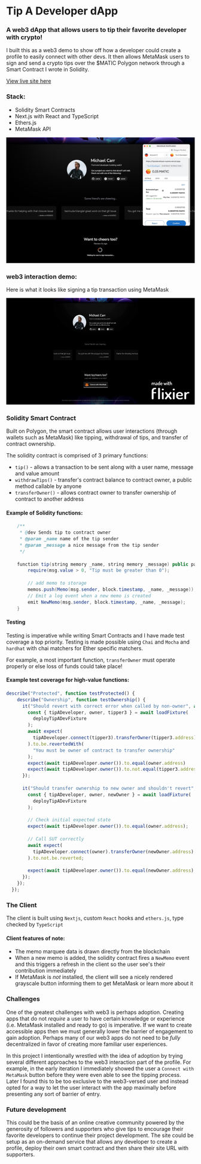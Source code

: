 # Tip A Developer dApp
### A web3 dApp that allows users to tip their favorite developer with crypto!
I built this as a web3 demo to show off how a developer could create a profile to easily connect with other devs. It then allows MetaMask users to sign and send a crypto tips over the $MATIC Polygon network through a Smart Contract I wrote in Solidity.

[View live site here](https://tipadeveloper.vercel.app/)

### Stack:
- Solidity Smart Contracts
- Next.js with React and TypeScript
- Ethers.js
- MetaMask API

[![](./screenshots/screenshot.png)](https://tipadeveloper.vercel.app/)


### web3 interaction demo:
Here is what it looks like signing a tip transaction using MetaMask

[![](./screenshots/metamask.gif)](https://tipadeveloper.vercel.app/)

### Solidity Smart Contract
Built on Polygon, the smart contract allows user interactions (through wallets such as MetaMask) like tipping, withdrawal of tips, and transfer of contract ownership.

The solidity contract is comprised of 3 primary functions: 

- `tip()` - allows a transaction to be sent along with a user name, message and value amount
- `withdrawTips()` - transfer's contract balance to contract owner, a public method callable by anyone
- `transferOwner()` - allows contract owner to transfer ownership of contract to another address

#### Example of Solidity functions:

```java
    /**
     * @dev Sends tip to contract owner
     * @param _name name of the tip sender
     * @param _message a nice message from the tip sender
     */

    function tip(string memory _name, string memory _message) public payable {
        require(msg.value > 0, "Tip must be greater than 0");

        // add memo to storage
        memos.push(Memo(msg.sender, block.timestamp, _name, _message));
        // Emit a log event when a new memo is created
        emit NewMemo(msg.sender, block.timestamp, _name, _message);
    }
```

#### Testing
Testing is imperative while writing Smart Contracts and I have made test coverage a top priority. Testing is made possible using `Chai` and `Mocha` and `hardhat` with chai matchers for Ether specific matchers.

For example, a most important function, `transferOwner` must operate properly or else loss of funds could take place!

#### Example test coverage for high-value functions:

```javascript
describe("Protected", function testProtected() {
    describe("Ownership", function testOwnership() {
      it("Should revert with correct error when called by non-owner", async function revertWhenNotOwner() {
        const { tipADeveloper, owner, tipper3 } = await loadFixture(
          deployTipADevFixture
        );
        await expect(
          tipADeveloper.connect(tipper3).transferOwner(tipper3.address)
        ).to.be.revertedWith(
          "You must be owner of contract to transfer ownership"
        );
        expect(await tipADeveloper.owner()).to.equal(owner.address)
        expect(await tipADeveloper.owner()).to.not.equal(tipper3.address)
      });

      it("Should transfer ownership to new owner and shouldn't revert", async function shouldTransferOwner() {
        const { tipADeveloper, owner, newOwner } = await loadFixture(
          deployTipADevFixture
        );

        // Check initial expected state
        expect(await tipADeveloper.owner()).to.equal(owner.address);

        // Call SUT correctly
        await expect(
          tipADeveloper.connect(owner).transferOwner(newOwner.address)
        ).to.not.be.reverted;

        expect(await tipADeveloper.owner()).to.equal(newOwner.address);
      });
    });
  });
```

### The Client
The client is built using `Nextjs`, custom `React` hooks and `ethers.js`, type checked by `TypeScript`

#### Client features of note:
- The memo marquee data is drawn directly from the blockchain
- When a new memo is added, the solidity contract fires a `NewMemo` event and this triggers a refresh in the client so the user see's their contribution immediately
- If MetaMask is *not* installed, the client will see a nicely rendered grayscale button informing them to get MetaMask or learn more about it

### Challenges
One of the greatest challenges with web3 is perhaps adoption. Creating apps that do not *require* a user to have certain knowledge or experience (i.e. MetaMask installed and ready to go) is imperative. If we want to create accessible apps then we must generally lower the barrier of engagement to gain adoption. Perhaps many of our web3 apps do not need to be *fully* decentralized in favor of creating more familiar user experiences. 

In this project I intentionally wrestled with the idea of adoption by trying several different approaches to the web3 interaction part of the profile. For example, in the early iteration I immediately showed the user a `Connect with MetaMask` button before they were even able to see the tipping process. Later I found this to be too exclusive to the web3-versed user and instead opted for a way to let the user interact with the app maximally before presenting any sort of barrier of entry. 

### Future development
This could be the basis of an online creative community powered by the generosity of followers and supporters who give tips to encourage their favorite developers to continue their project development. The site could be setup as an on-demand service that allows any developer to create a profile, deploy their own smart contract and then share their site URL with supporters. 
